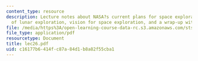 ```yaml
---
content_type: resource
description: Lecture notes about NASA?s current plans for space exploration, goals
  of lunar exploration, vision for space exploration, and a wrap-up with students.
file: /media/https%3A/open-learning-course-data-rc.s3.amazonaws.com/sts-471j-engineering-apollo-the-moon-project-as-a-complex-system-spring-2007/c16177b6414fc87a84d1b8a82f55cba1_lec26.pdf
file_type: application/pdf
resourcetype: Document
title: lec26.pdf
uid: c16177b6-414f-c87a-84d1-b8a82f55cba1
---
```

